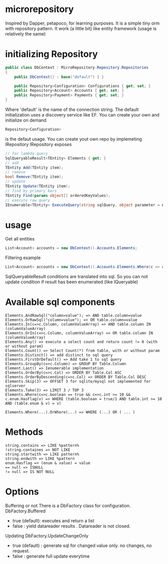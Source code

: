 # microrepository
Inspired by Dapper, petapoco, for learning purposes.
It is a simple tiny orm with repository pattern.
It work (a little bit) like entity framework (usage is relatively the same)

# initializing Repository
```csharp
public class DbContext : MicroRepository.Repository.Repositories
{
    public DbContext() : base("default") { }

    public Repository<Configuration> Configurations { get; set; }
    public Repository<Account> Accounts { get; set; }
    public Repository<Payment> Payments { get; set; }
}
```
Where  'default' is the name of the connection string. The default initialization uses a discovery service like EF. You can create your own and initialize on demand
```csharp
Repository<Configuration>
``` 
is the defaut usage. You can create yout own repo by implemeting IRepository
IRepository exposes 
```csharp
// for lambda query
SqlQueryableResult<TEntity> Elements { get; }
// add 
TEntity Add(TEntity item);
// remove
bool Remove(TEntity item);
// update 
TEntity Update(TEntity item);        
// find by primary kers
TEntity Find(params object[] orderedKeyValues);
// execute raw query
IEnumerable<TEntity> ExecuteQuery(string sqlQuery, object parameter = null);            
```

# usage 
Get all entities 
```csharp
List<Account> accounts = new DbContext().Accounts.Elements;
```

Filtering example 
```csharp
List<Account> accounts = new DbContext().Accounts.Elements.Where(c => c.Email == email);
```
SqlQueryableResult conditions are translated into sql. So you can not update condition if result has been enumerated (like IQueryable)

# Available sql components 
```
Elements.AndRawSql("column=value"); => AND table.column=value
Elements.OrRawSql("column=value"); => OR table.column=value
Elements.In(c=>c.Column, columnValueArray) => AND table.column IN (columnValueArray)
Elements.OrIn(c=>c.Column, columnValueArray) => OR table.column IN (columnValueArray)
Elements.Any() => execute a select count and return count != 0 (with or without param)
Elements.Count() => Select Count(*) from table, with or without param 
Elements.Distinct() => add distinct to sql query
Elements.FirstOrDefault() => Add take 1 to sql query
Elements.GroupBy(c=>c.Column) => GROUP BY Table.Column
Element.Last() => Ienumerable implementation 
Elements.OrderBy(c=>c.Col) => ORDER BY Table.Col ASC
Elements.OrderByDescending(c=>c.Col) => ORDER BY Table.Col DESC
Elements.Skip(3) => OFFSET 3 for sqlite/mysql not implemented for sqlserver
Elements.Take(3) => LIMIT 3 / TOP 3
Elements.Where(c=>c.boolean == true && c=>c.int >= 10 && c.enum.HasFlag(v) => WHERE (table.boolean = true/1 AND table.int >= 10 AND (table.enum & v) = v)

Elements.Where(...).OrWhere(...) => WHERE (...) OR ( ... ) 
```
# Methods 
```
string.contains => LIKE %pattern%
!string.containes => NOT LIKE
string.startwith => LIKE pattern%
string.endwith => LIKE %pattern
enum.Hasflag => (enum & value) = value
== null => ISNULL
!= null => IS NOT NULL
```

# Options
Buffering or not 
There is a DbFactory class for configuration.
DbFactory.Buffered
- true (default): executes and return a list 
- false : yield datareader results . Datareader is not closed.

Updating 
DbFactory.UpdateChangeOnly
- true (default) : generate sql for changed value only. no changes, no request.
- false : generate full update everytime

